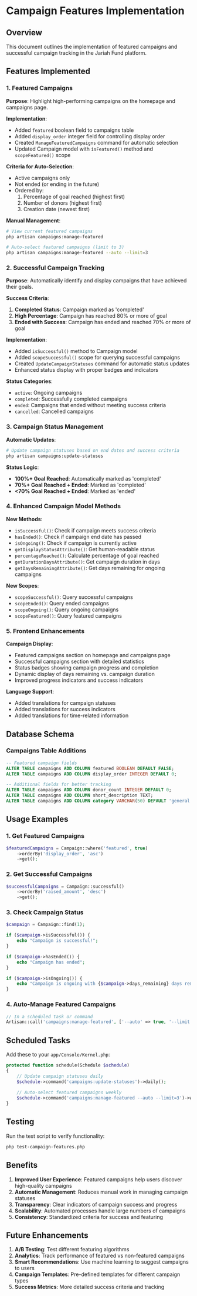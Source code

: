 # Campaign Features Implementation

## Overview

This document outlines the implementation of featured campaigns and successful campaign tracking in the Jariah Fund platform.

## Features Implemented

### 1. Featured Campaigns

**Purpose**: Highlight high-performing campaigns on the homepage and campaigns page.

**Implementation**:
- Added `featured` boolean field to campaigns table
- Added `display_order` integer field for controlling display order
- Created `ManageFeaturedCampaigns` command for automatic selection
- Updated Campaign model with `isFeatured()` method and `scopeFeatured()` scope

**Criteria for Auto-Selection**:
- Active campaigns only
- Not ended (or ending in the future)
- Ordered by:
  1. Percentage of goal reached (highest first)
  2. Number of donors (highest first)
  3. Creation date (newest first)

**Manual Management**:
```bash
# View current featured campaigns
php artisan campaigns:manage-featured

# Auto-select featured campaigns (limit to 3)
php artisan campaigns:manage-featured --auto --limit=3
```

### 2. Successful Campaign Tracking

**Purpose**: Automatically identify and display campaigns that have achieved their goals.

**Success Criteria**:
1. **Completed Status**: Campaign marked as 'completed'
2. **High Percentage**: Campaign has reached 80% or more of goal
3. **Ended with Success**: Campaign has ended and reached 70% or more of goal

**Implementation**:
- Added `isSuccessful()` method to Campaign model
- Added `scopeSuccessful()` scope for querying successful campaigns
- Created `UpdateCampaignStatuses` command for automatic status updates
- Enhanced status display with proper badges and indicators

**Status Categories**:
- `active`: Ongoing campaigns
- `completed`: Successfully completed campaigns
- `ended`: Campaigns that ended without meeting success criteria
- `cancelled`: Cancelled campaigns

### 3. Campaign Status Management

**Automatic Updates**:
```bash
# Update campaign statuses based on end dates and success criteria
php artisan campaigns:update-statuses
```

**Status Logic**:
- **100%+ Goal Reached**: Automatically marked as 'completed'
- **70%+ Goal Reached + Ended**: Marked as 'completed'
- **<70% Goal Reached + Ended**: Marked as 'ended'

### 4. Enhanced Campaign Model Methods

**New Methods**:
- `isSuccessful()`: Check if campaign meets success criteria
- `hasEnded()`: Check if campaign end date has passed
- `isOngoing()`: Check if campaign is currently active
- `getDisplayStatusAttribute()`: Get human-readable status
- `percentageReached()`: Calculate percentage of goal reached
- `getDurationDaysAttribute()`: Get campaign duration in days
- `getDaysRemainingAttribute()`: Get days remaining for ongoing campaigns

**New Scopes**:
- `scopeSuccessful()`: Query successful campaigns
- `scopeEnded()`: Query ended campaigns
- `scopeOngoing()`: Query ongoing campaigns
- `scopeFeatured()`: Query featured campaigns

### 5. Frontend Enhancements

**Campaign Display**:
- Featured campaigns section on homepage and campaigns page
- Successful campaigns section with detailed statistics
- Status badges showing campaign progress and completion
- Dynamic display of days remaining vs. campaign duration
- Improved progress indicators and success indicators

**Language Support**:
- Added translations for campaign statuses
- Added translations for success indicators
- Added translations for time-related information

## Database Schema

### Campaigns Table Additions

```sql
-- Featured campaign fields
ALTER TABLE campaigns ADD COLUMN featured BOOLEAN DEFAULT FALSE;
ALTER TABLE campaigns ADD COLUMN display_order INTEGER DEFAULT 0;

-- Additional fields for better tracking
ALTER TABLE campaigns ADD COLUMN donor_count INTEGER DEFAULT 0;
ALTER TABLE campaigns ADD COLUMN short_description TEXT;
ALTER TABLE campaigns ADD COLUMN category VARCHAR(50) DEFAULT 'general';
```

## Usage Examples

### 1. Get Featured Campaigns
```php
$featuredCampaigns = Campaign::where('featured', true)
    ->orderBy('display_order', 'asc')
    ->get();
```

### 2. Get Successful Campaigns
```php
$successfulCampaigns = Campaign::successful()
    ->orderBy('raised_amount', 'desc')
    ->get();
```

### 3. Check Campaign Status
```php
$campaign = Campaign::find(1);

if ($campaign->isSuccessful()) {
    echo "Campaign is successful!";
}

if ($campaign->hasEnded()) {
    echo "Campaign has ended";
}

if ($campaign->isOngoing()) {
    echo "Campaign is ongoing with {$campaign->days_remaining} days remaining";
}
```

### 4. Auto-Manage Featured Campaigns
```php
// In a scheduled task or command
Artisan::call('campaigns:manage-featured', ['--auto' => true, '--limit' => 3]);
```

## Scheduled Tasks

Add these to your `app/Console/Kernel.php`:

```php
protected function schedule(Schedule $schedule)
{
    // Update campaign statuses daily
    $schedule->command('campaigns:update-statuses')->daily();
    
    // Auto-select featured campaigns weekly
    $schedule->command('campaigns:manage-featured --auto --limit=3')->weekly();
}
```

## Testing

Run the test script to verify functionality:
```bash
php test-campaign-features.php
```

## Benefits

1. **Improved User Experience**: Featured campaigns help users discover high-quality campaigns
2. **Automatic Management**: Reduces manual work in managing campaign statuses
3. **Transparency**: Clear indicators of campaign success and progress
4. **Scalability**: Automated processes handle large numbers of campaigns
5. **Consistency**: Standardized criteria for success and featuring

## Future Enhancements

1. **A/B Testing**: Test different featuring algorithms
2. **Analytics**: Track performance of featured vs non-featured campaigns
3. **Smart Recommendations**: Use machine learning to suggest campaigns to users
4. **Campaign Templates**: Pre-defined templates for different campaign types
5. **Success Metrics**: More detailed success criteria and tracking 